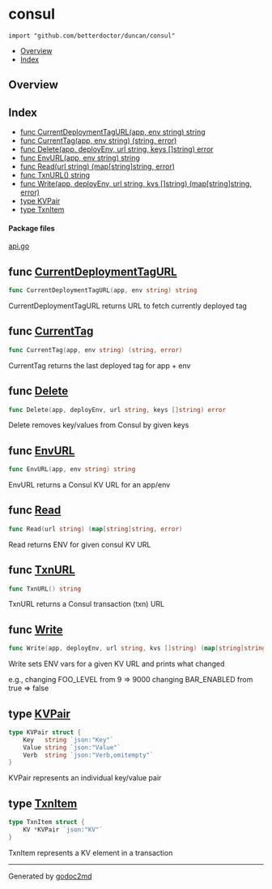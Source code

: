 

# consul
`import "github.com/betterdoctor/duncan/consul"`

* [Overview](#pkg-overview)
* [Index](#pkg-index)

## <a name="pkg-overview">Overview</a>



## <a name="pkg-index">Index</a>
* [func CurrentDeploymentTagURL(app, env string) string](#CurrentDeploymentTagURL)
* [func CurrentTag(app, env string) (string, error)](#CurrentTag)
* [func Delete(app, deployEnv, url string, keys []string) error](#Delete)
* [func EnvURL(app, env string) string](#EnvURL)
* [func Read(url string) (map[string]string, error)](#Read)
* [func TxnURL() string](#TxnURL)
* [func Write(app, deployEnv, url string, kvs []string) (map[string]string, error)](#Write)
* [type KVPair](#KVPair)
* [type TxnItem](#TxnItem)


#### <a name="pkg-files">Package files</a>
[api.go](/src/github.com/betterdoctor/duncan/consul/api.go) 





## <a name="CurrentDeploymentTagURL">func</a> [CurrentDeploymentTagURL](/src/target/api.go?s=4738:4790#L179)
``` go
func CurrentDeploymentTagURL(app, env string) string
```
CurrentDeploymentTagURL returns URL to fetch currently deployed tag



## <a name="CurrentTag">func</a> [CurrentTag](/src/target/api.go?s=3722:3770#L141)
``` go
func CurrentTag(app, env string) (string, error)
```
CurrentTag returns the last deployed tag for app + env



## <a name="Delete">func</a> [Delete](/src/target/api.go?s=2812:2872#L111)
``` go
func Delete(app, deployEnv, url string, keys []string) error
```
Delete removes key/values from Consul by given keys



## <a name="EnvURL">func</a> [EnvURL](/src/target/api.go?s=4528:4563#L173)
``` go
func EnvURL(app, env string) string
```
EnvURL returns a Consul KV URL for an app/env



## <a name="Read">func</a> [Read](/src/target/api.go?s=535:583#L20)
``` go
func Read(url string) (map[string]string, error)
```
Read returns ENV for given consul KV URL



## <a name="TxnURL">func</a> [TxnURL](/src/target/api.go?s=5017:5037#L186)
``` go
func TxnURL() string
```
TxnURL returns a Consul transaction (txn) URL



## <a name="Write">func</a> [Write](/src/target/api.go?s=1333:1412#L52)
``` go
func Write(app, deployEnv, url string, kvs []string) (map[string]string, error)
```
Write sets ENV vars for a given KV URL and prints what changed

e.g.,
changing FOO_LEVEL from 9 => 9000
changing BAR_ENABLED from true => false




## <a name="KVPair">type</a> [KVPair](/src/target/api.go?s=373:489#L13)
``` go
type KVPair struct {
    Key   string `json:"Key"`
    Value string `json:"Value"`
    Verb  string `json:"Verb,omitempty"`
}
```
KVPair represents an individual key/value pair










## <a name="TxnItem">type</a> [TxnItem](/src/target/api.go?s=274:321#L8)
``` go
type TxnItem struct {
    KV *KVPair `json:"KV"`
}
```
TxnItem represents a KV element in a transaction














- - -
Generated by [godoc2md](http://godoc.org/github.com/davecheney/godoc2md)
